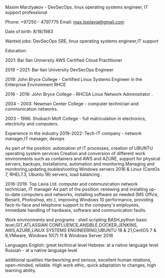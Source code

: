 Maxim Marzlyakov - DevSecOps, linux operating systems engineer, IT support professional

Phone: +97250 - 4797775
Email: max.toplavia@gmail.com

Date of birth: 8/18/1983


Wanted jobs: DevSecOps SRE, linux operating systems engineer,IT support



Education:

2021: Bar Ilan University AWS Certified Cloud Practitioner

2019 – 2021: Bar Ilan University DevSecOps Engineer

2019: John Bryce College - Certified Linux Systems Engineer in the Enterprise Environment RHCE

2018 - 2019: John Bryce College - RHCSA Linux Network Administrator .

2004 - 2003: Newman Center College - computer technician and communication networks.

2003 - 1996: Shobach Moft College - full matriculation in electronics, electricity and computers.


Experience in the industry
2019-2022: Tech-IT company - network manager,IT manager, devops

As part of the position: automation of IT processes, creation of UBUNTU operating system services
Creation and conversion of different work environments such as containers and AWS and AZURE, support for physical servers, backups, installations, automation and monitoring.Managing and monitoring,updating,toubleshooting Windows servers 2016 & Linux (CentOs 7, RHEL7.3, Ubuntu 18) servers, load balancing .

2016-2019: Top Lavia Ltd. computer and communication network technician, IT manager
As part of the position: renewing and installing up-to-date computers and networks, installing software as needed (MS Office, Benarit, Photoshop, etc.), improving Windows 10 performance, providing face-to-face and telephone support to the company's employees, immediate handling of hardware, software and communication faults.

Work environments and programs :
shell scripting BASH,python basic level,GIT,ATLASSIAN CONFLUENCE,ANSIBLE,DOCKER,JENKINS,
AWS,AZURE,LINUX SYSTEMS ENGINEERING,UBUNTU 18 & 21,CentOS 7 & 8,VMware,
Windows 10(7) 11 & Windows Server 2016

Languages
English: great technical level
Hebrew: at a native language level
Russian - at a native language level

additional qualities 
Hardworking and serious, excellent human relations, open-minded, reliable.
High work ethic, quick adaptation to changes, high learning ability.
